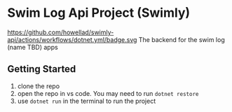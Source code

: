 # Swim Log Api Project (Swimly)
https://github.com/howellad/swimly-api/actions/workflows/dotnet.yml/badge.svg
The backend for the swim log (name TBD) apps
## Getting Started

1. clone the repo
2. open the repo in vs code. You may need to run ```dotnet restore```
3. use ```dotnet run``` in the terminal to run the project
